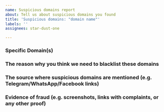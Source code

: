 ```yaml
---
name: Suspicious domains report
about: Tell us about suspicious domains you found
title: 'Suspicious domains: "domain name"'
labels: ''
assignees: star-dust-one

---
```


<!-- Please enter all the information you found before submitting your issue -->

<!-- Required -->
### Specific Domain(s)

<!-- Required -->
### The reason why you think we need to blacklist these domains

<!-- Optional -->
### The source where suspicious domains are mentioned (e.g. Telegram/WhatsApp/Facebook links)

<!-- Optional -->
### Evidence of fraud (e.g. screenshots, links with complaints, or any other proof)
